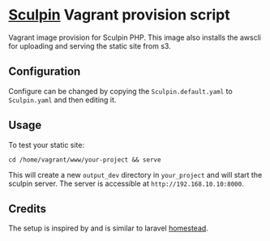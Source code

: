 [Sculpin](https://sculpin.io/) Vagrant provision script
===============

Vagrant image provision for Sculpin PHP. This image also installs the awscli for uploading and serving the static site from s3.

## Configuration

Configure can be changed by copying  the `Sculpin.default.yaml` to `Sculpin.yaml` and then editing it.

## Usage

To test your static site:

```
cd /home/vagrant/www/your-project && serve
```

This will create a new `output_dev` directory in `your_project` and will start the sculpin server. The server is accessible at `http://192.168.10.10:8000`.

## Credits

The setup is inspired by and is similar to laravel [homestead](https://github.com/laravel/homestead).
